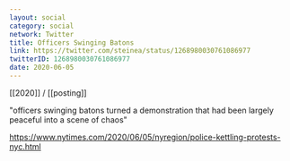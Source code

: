 ```yaml
---
layout: social
category: social
network: Twitter
title: Officers Swinging Batons
link: https://twitter.com/steinea/status/1268980030761086977
twitterID: 1268980030761086977
date: 2020-06-05
---
```


[[2020]] / [[posting]]

"officers swinging batons turned a demonstration that had been largely peaceful into a scene of chaos"

<https://www.nytimes.com/2020/06/05/nyregion/police-kettling-protests-nyc.html>
